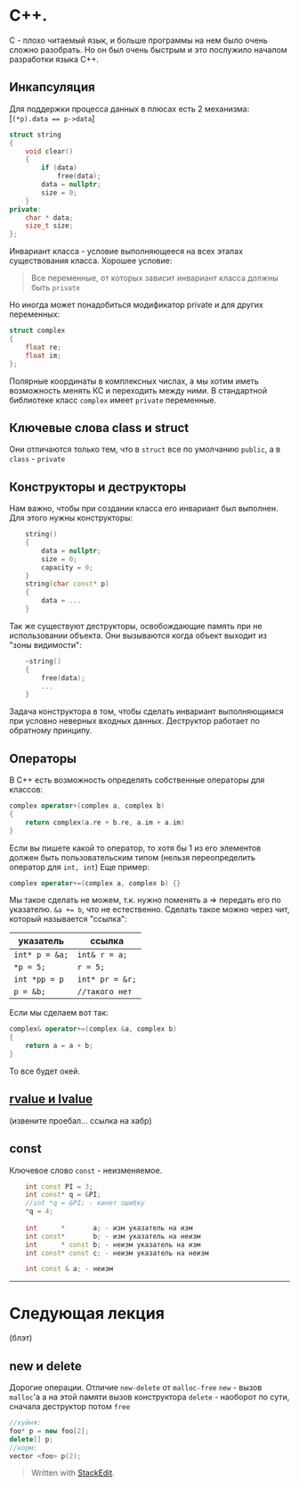 ﻿# С++.
С - плохо читаемый язык, и больше программы на нем было очень сложно разобрать. Но он был очень быстрым и это послужило началом разработки языка С++.
## Инкапсуляция
 Для поддержки процесса данных в плюсах есть 2 механизма:
[`(*p).data == p->data`]
```c++
struct string 
{
	void clear()
	{	
		if (data)
			free(data);
		data = nullptr;
		size = 0;
	}
private:
	char * data;
	size_t size;
};
```
Инвариант класса - условие выполняющееся на всех этапах существования класса.
Хорошее условие: 

> Все переменные, от которых зависит инвариант класса должны быть `private` 

Но иногда может понадобиться модификатор private и для других переменных:
```c++
struct complex 
{
	float re;
	float im;
};
```
Полярные координаты в комплексных числах, а мы хотим иметь возможность менять КС и переходить между ними. 
В стандартной библиотеке класс `complex` имеет `private` переменные.  
## Ключевые слова class и struct
Они отличаются только тем, что в `struct` все по умолчанию `public`, а в `class` - `private`
## Конструкторы и деструкторы
Нам важно, чтобы при создании класса его инвариант был выполнен. Для этого нужны конструкторы:
```c++
	string()
	{
		data = nullptr;
		size = 0;
		capacity = 0;
	}
	string(char const* p)
	{
		data = ...
	}
```
Так же существуют деструкторы, освобождающие память при не использовании объекта. Они вызываются когда объект выходит из "зоны видимости":
```c++
	~string()
	{
		free(data);
		...
	}
```
Задача конструктора в том, чтобы сделать инвариант выполняющимся при условно неверных входных данных. Деструктор работает по обратному принципу.
## Операторы
В С++ есть возможность определять собственные операторы для классов:
```c++
complex operator+(complex a, complex b)
{
	return complex(a.re + b.re, a.im + a.im)
}
```
Если вы пишете какой то оператор, то хотя бы 1 из его элементов должен быть пользовательским типом (нельзя переопределить оператор для `int, int`)
Еще пример:
```c++
complex operator+=(complex a, complex b) {}
```
Мы такое сделать не можем, т.к. нужно поменять а => передать его по указателю. `&a += b`, что не естественно.
Сделать такое можно через чит, который называется "ссылка":


|указатель		|	ссылка			|
|---------------|-------------------|
|`int* p = &a;`	|	`int& r = a;`	|
|`*p = 5;`		|	`r = 5;`		|
|`int *pp = p`	|	`int* pr = &r;`	|
|`p = &b;`		|	`//такого нет`	|
Если мы сделаем вот так:
```c++
complex& operator+=(complex &a, complex b)
{
	return a = a + b;
}
```
То все будет окей.
## [rvalue и lvalue](https://habrahabr.ru/post/348198/)
(извените проебал... ссылка на хабр)
## const
Ключевое слово `const` - неизменяемое.
```c++
	int const PI = 3;
	int const* q = &PI; 
	//int *q = &PI; - кинет ошибку
	*q = 4;
	
	int		 *		 a; - изм указатель на изм
	int	const*		 b; - изм указатель на неизм
	int		 * const b; - неизм указатель на изм
	int const* const c; - неизм указатель на неизм

	int const & a; - неизм
```
----------
# Следующая лекция
(блэт)
## new и delete
Дорогие операции. 
Отличие `new-delete` от `malloc-free`
`new` - вызов `malloc`'a а на этой памяти вызов конструктора
`delete` - наоборот по сути, сначала деструктор потом `free`
```c++
//хуйня:
foo* p = new foo[2];
delete[] p;
//норм:
vector <foo> p(2);
```
> Written with [StackEdit](https://stackedit.io/).

